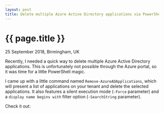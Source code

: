 ```yaml
---
layout: post
title: Delete multiple Azure Active Directory applications via PowerShell
---
```


{{ page.title }}
================

<p class="meta">25 September 2018, Birmingham, UK</p>

Recently, I needed a quick way to delete multiple Azure Active Directory applications. This is unfortunately not possible through the Azure portal, so it was time for a little PowerShell magic.

I came up with a little command named `Remove-AzureADApplications`, which will present a list of applications on your tenant and delete the selected applications. It also features a silent execution mode (`-Force` parameter) and a `display name begins with` filter option (`-SearchString` parameter).

Check it out:

<script src="https://gist.github.com/seckin92/3629d5f54d8f25955a9926b1c5991a51.js"></script>
